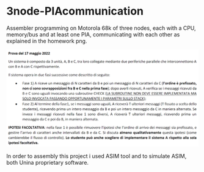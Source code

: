 # 3node-PIAcommunication
Assembler programming on Motorola 68k of three nodes, each with a CPU, memory/bus and at least one PIA, communicating with each other as explained in the homework png.

![exam](exam.png)

In order to assembly this project i used ASIM tool and to simulate ASIM, both Unina proprietary software.